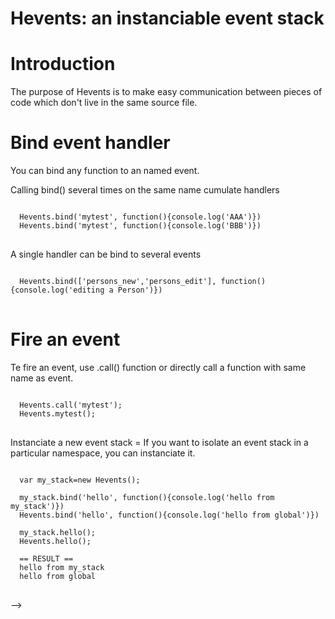 Hevents: an instanciable event stack
=
Introduction
=
The purpose of Hevents is to make easy communication between pieces of code which don't live in the same source file.

Bind event handler
=
You can bind any function to an named event.

Calling bind() several times on the same name cumulate handlers

<pre>
<code>
  Hevents.bind('mytest', function(){console.log('AAA')})
  Hevents.bind('mytest', function(){console.log('BBB')})
</code>
</pre>

A single handler can be bind to several events

<pre>
<code>
  Hevents.bind(['persons_new','persons_edit'], function(){console.log('editing a Person')})
</code>
</pre>

Fire an event
=
Te fire an event, use .call() function or directly call a function with same name as event.

<pre>
<code>
  Hevents.call('mytest');
  Hevents.mytest();
</code>
</pre>

<!-->
Instanciate a new event stack
=
If you want to isolate an event stack in a particular namespace, you can instanciate it.

<pre>
<code>
  var my_stack=new Hevents();
  
  my_stack.bind('hello', function(){console.log('hello from my_stack')})
  Hevents.bind('hello', function(){console.log('hello from global')})
  
  my_stack.hello();
  Hevents.hello();
  
  == RESULT ==
  hello from my_stack
  hello from global
</code>
</pre>
-->

